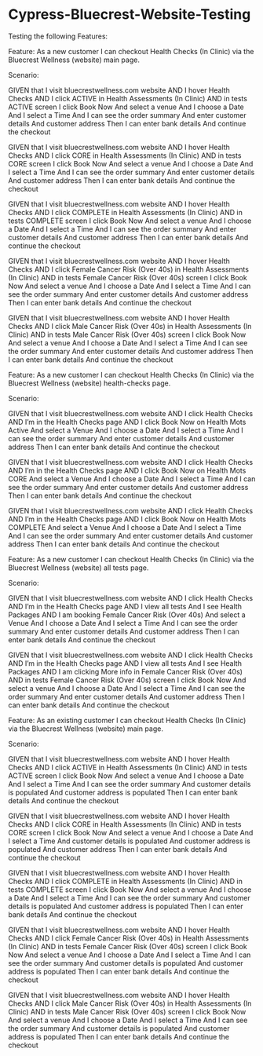 # Cypress-Bluecrest-Website-Testing

Testing the following Features:

Feature:
As a new customer I can checkout Health Checks (In Clinic) via the Bluecrest Wellness (website) main page. 

Scenario:

GIVEN that I visit bluecrestwellness.com website
AND I hover Health Checks
AND I click ACTIVE in Health Assessments (In Clinic)
AND in tests ACTIVE screen I click Book Now
And select a venue
And  I choose a Date
And  I select a Time
And  I can see the order summary
And  enter customer details 
And customer address
Then I can enter bank details
And continue the checkout


GIVEN that I visit bluecrestwellness.com website
AND I hover Health Checks
AND I click CORE in Health Assessments (In Clinic)
AND in tests CORE screen I click Book Now
And select a venue
And  I choose a Date
And  I select a Time
And  I can see the order summary
And  enter customer details 
And customer address
Then I can enter bank details
And continue the checkout

GIVEN that I visit bluecrestwellness.com website
AND I hover Health Checks
AND I click COMPLETE in Health Assessments (In Clinic)
AND in tests COMPLETE screen I click Book Now
And select a venue
And  I choose a Date
And  I select a Time
And  I can see the order summary
And  enter customer details 
And customer address
Then I can enter bank details
And continue the checkout

GIVEN that I visit bluecrestwellness.com website
AND I hover Health Checks
AND I click Female Cancer Risk (Over 40s) in Health Assessments (In Clinic)
AND in tests Female Cancer Risk (Over 40s) screen I click Book Now
And select a venue
And  I choose a Date
And  I select a Time
And  I can see the order summary
And  enter customer details 
And customer address
Then I can enter bank details
And continue the checkout

GIVEN that I visit bluecrestwellness.com website
AND I hover Health Checks
AND I click Male Cancer Risk (Over 40s) in Health Assessments (In Clinic)
AND in tests Male Cancer Risk (Over 40s) screen I click Book Now
And select a venue
And  I choose a Date
And  I select a Time
And  I can see the order summary
And  enter customer details 
And customer address
Then I can enter bank details
And continue the checkout


Feature:
As a new customer I can checkout Health Checks (In Clinic) via the Bluecrest Wellness (website) health-checks page. 

Scenario:

GIVEN that I visit bluecrestwellness.com website
AND I click Health Checks
AND I’m in the Health Checks page
AND I click Book Now on Health Mots Active
And select a Venue
And  I choose a Date
And  I select a Time
And  I can see the order summary
And  enter customer details 
And customer address
Then I can enter bank details
And continue the checkout

GIVEN that I visit bluecrestwellness.com website
AND I click Health Checks
AND I’m in the Health Checks page
AND I click Book Now on Health Mots CORE
And select a Venue
And  I choose a Date
And  I select a Time
And  I can see the order summary
And  enter customer details 
And customer address
Then I can enter bank details
And continue the checkout


GIVEN that I visit bluecrestwellness.com website
AND I click Health Checks
AND I’m in the Health Checks page
AND I click Book Now on Health Mots COMPLETE
And select a Venue
And  I choose a Date
And  I select a Time
And  I can see the order summary
And  enter customer details 
And customer address
Then I can enter bank details
And continue the checkout


Feature:
As a new customer I can checkout Health Checks (In Clinic) via the Bluecrest Wellness (website) all tests page.

Scenario:

GIVEN that I visit bluecrestwellness.com website
AND I click Health Checks
AND I’m in the Health Checks page
AND I view all tests
And I see Health Packages
AND I am booking Female Cancer Risk (Over 40s)
And select a Venue
And  I choose a Date
And  I select a Time
And  I can see the order summary
And  enter customer details 
And customer address
Then I can enter bank details
And continue the checkout

GIVEN that I visit bluecrestwellness.com website
AND I click Health Checks
AND I’m in the Health Checks page
AND I view all tests
And I see Health Packages
AND I am clicking More info in Female Cancer Risk (Over 40s)
AND in tests Female Cancer Risk (Over 40s) screen I click Book Now
And select a venue
And  I choose a Date
And  I select a Time
And  I can see the order summary
And  enter customer details 
And customer address
Then I can enter bank details
And continue the checkout


Feature:
As an existing customer I can checkout Health Checks (In Clinic) via the Bluecrest Wellness (website) main page. 

Scenario:

GIVEN that I visit bluecrestwellness.com website
AND I hover Health Checks
AND I click ACTIVE in Health Assessments (In Clinic)
AND in tests ACTIVE screen I click Book Now
And select a venue
And  I choose a Date
And  I select a Time
And  I can see the order summary
And customer details is populated
And customer address is populated
Then I can enter bank details
And continue the checkout


GIVEN that I visit bluecrestwellness.com website
AND I hover Health Checks
AND I click CORE in Health Assessments (In Clinic)
AND in tests CORE screen I click Book Now
And select a venue
And  I choose a Date
And  I select a Time
And customer details is populated
And customer address is populated
And customer address
Then I can enter bank details
And continue the checkout

GIVEN that I visit bluecrestwellness.com website
AND I hover Health Checks
AND I click COMPLETE in Health Assessments (In Clinic)
AND in tests COMPLETE screen I click Book Now
And select a venue
And  I choose a Date
And  I select a Time
And  I can see the order summary
And customer details is populated
And customer address is populated
Then I can enter bank details
And continue the checkout

GIVEN that I visit bluecrestwellness.com website
AND I hover Health Checks
AND I click Female Cancer Risk (Over 40s) in Health Assessments (In Clinic)
AND in tests Female Cancer Risk (Over 40s) screen I click Book Now
And select a venue
And  I choose a Date
And  I select a Time
And  I can see the order summary
And customer details is populated
And customer address is populated
Then I can enter bank details
And continue the checkout

GIVEN that I visit bluecrestwellness.com website
AND I hover Health Checks
AND I click Male Cancer Risk (Over 40s) in Health Assessments (In Clinic)
AND in tests Male Cancer Risk (Over 40s) screen I click Book Now
And select a venue
And  I choose a Date
And  I select a Time
And  I can see the order summary
And customer details is populated
And customer address is populated
Then I can enter bank details
And continue the checkout

